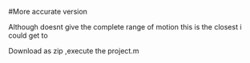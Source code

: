 #More accurate version
<p> Although doesnt give the complete range of motion this is the closest i could get to</p>
<p> Download as zip ,execute the project.m</p>
